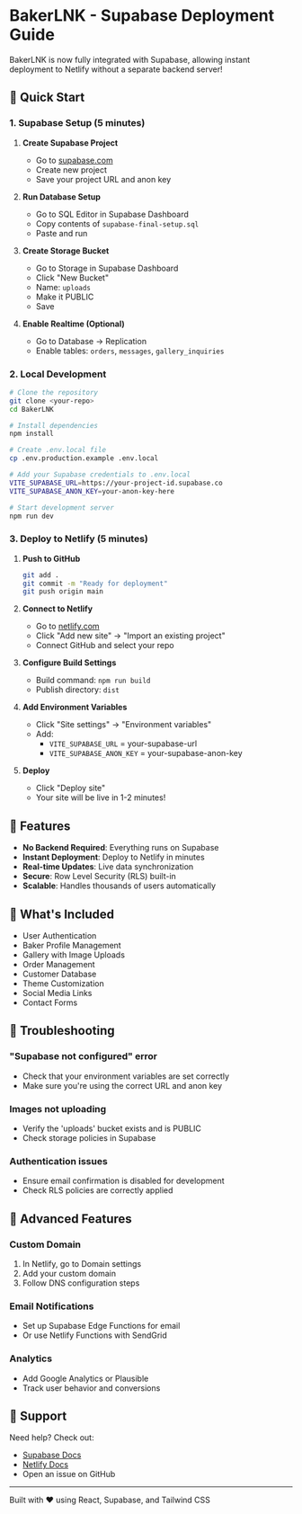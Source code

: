 # BakerLNK - Supabase Deployment Guide

BakerLNK is now fully integrated with Supabase, allowing instant deployment to Netlify without a separate backend server!

## 🚀 Quick Start

### 1. Supabase Setup (5 minutes)

1. **Create Supabase Project**
   - Go to [supabase.com](https://supabase.com)
   - Create new project
   - Save your project URL and anon key

2. **Run Database Setup**
   - Go to SQL Editor in Supabase Dashboard
   - Copy contents of `supabase-final-setup.sql`
   - Paste and run

3. **Create Storage Bucket**
   - Go to Storage in Supabase Dashboard
   - Click "New Bucket"
   - Name: `uploads`
   - Make it PUBLIC
   - Save

4. **Enable Realtime (Optional)**
   - Go to Database → Replication
   - Enable tables: `orders`, `messages`, `gallery_inquiries`

### 2. Local Development

```bash
# Clone the repository
git clone <your-repo>
cd BakerLNK

# Install dependencies
npm install

# Create .env.local file
cp .env.production.example .env.local

# Add your Supabase credentials to .env.local
VITE_SUPABASE_URL=https://your-project-id.supabase.co
VITE_SUPABASE_ANON_KEY=your-anon-key-here

# Start development server
npm run dev
```

### 3. Deploy to Netlify (5 minutes)

1. **Push to GitHub**
   ```bash
   git add .
   git commit -m "Ready for deployment"
   git push origin main
   ```

2. **Connect to Netlify**
   - Go to [netlify.com](https://netlify.com)
   - Click "Add new site" → "Import an existing project"
   - Connect GitHub and select your repo

3. **Configure Build Settings**
   - Build command: `npm run build`
   - Publish directory: `dist`

4. **Add Environment Variables**
   - Click "Site settings" → "Environment variables"
   - Add:
     - `VITE_SUPABASE_URL` = your-supabase-url
     - `VITE_SUPABASE_ANON_KEY` = your-supabase-anon-key

5. **Deploy**
   - Click "Deploy site"
   - Your site will be live in 1-2 minutes!

## 🎉 Features

- **No Backend Required**: Everything runs on Supabase
- **Instant Deployment**: Deploy to Netlify in minutes
- **Real-time Updates**: Live data synchronization
- **Secure**: Row Level Security (RLS) built-in
- **Scalable**: Handles thousands of users automatically

## 📱 What's Included

- User Authentication
- Baker Profile Management
- Gallery with Image Uploads
- Order Management
- Customer Database
- Theme Customization
- Social Media Links
- Contact Forms

## 🔧 Troubleshooting

### "Supabase not configured" error
- Check that your environment variables are set correctly
- Make sure you're using the correct URL and anon key

### Images not uploading
- Verify the 'uploads' bucket exists and is PUBLIC
- Check storage policies in Supabase

### Authentication issues
- Ensure email confirmation is disabled for development
- Check RLS policies are correctly applied

## 🚀 Advanced Features

### Custom Domain
1. In Netlify, go to Domain settings
2. Add your custom domain
3. Follow DNS configuration steps

### Email Notifications
- Set up Supabase Edge Functions for email
- Or use Netlify Functions with SendGrid

### Analytics
- Add Google Analytics or Plausible
- Track user behavior and conversions

## 🤝 Support

Need help? Check out:
- [Supabase Docs](https://supabase.com/docs)
- [Netlify Docs](https://docs.netlify.com)
- Open an issue on GitHub

---

Built with ❤️ using React, Supabase, and Tailwind CSS